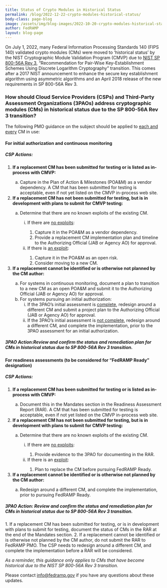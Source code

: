 ```yaml
---
title: Status of Crypto Modules in Historical Status
permalink: /blog/2022-12-22-crypto-modules-historical-status/
body-class: page-blog
image: /assets/img/blog-images/2022-10-20-crypto-modules-historical-status.png
author: FedRAMP
layout: blog-page
---
```

On July 1, 2022, many Federal Information Processing Standards 140 (FIPS 140) validated crypto modules (CMs) were moved to ‘historical status’ by the NIST Cryptographic Module Validation Program (CMVP) due to <a href="https://nvlpubs.nist.gov/nistpubs/SpecialPublications/nist.sp.800-56Ar3.pdf" target="_blank" rel="noopener noreferrer">NIST SP 800-56A Rev 3</a>, “Recommendation for Pair-Wise Key-Establishment Schemes Using Discrete Logarithm Cryptography” transition. This comes after a 2017 NIST announcement to enhance the secure key establishment algorithm using asymmetric algorithms and an April 2018 release of the new requirements in SP 800-56A Rev 3.

<h3>How should Cloud Service Providers (CSPs) and Third-Party Assessment Organizations (3PAOs) address cryptographic modules (CMs) in historical status due to the SP 800-56A Rev 3 transition?</h3>

The following PMO guidance on the subject should be applied to <u>each and every</u> CM in use:
<h4>For initial authorization and continuous monitoring</h4> 
<h5>CSP Actions:</h5>
<ol type="1">
  <li><b>If a replacement CM has been submitted for testing or is listed as in-process with CMVP:</b></li> 
  <ol type="a">
    <li>Capture in the Plan of Action & Milestones (POA&M) as a vendor dependency. A CM that has been submitted for testing is acceptable, even if not yet listed on the CMVP in-process web site.</li>
  </ol>          
  <li><b>If a replacement CM has not been submitted for testing, but is in development with plans to submit for CMVP testing:</b></li>
  <ol type="a">
    <li>Determine that there are no known exploits of the existing CM.</li>
      <ol type="i">
        <li>If there are <u>no exploits</u>:</li>
    		  <ol type="1">
              <li>Capture it in the POA&M as a vendor dependency.</li>
              <li>Provide a replacement CM implementation plan and timeline to the Authorizing Official (JAB or Agency AO) for approval.</li>
    		  </ol>
        <li>If there is <u>an exploit</u>:</li>
    		  <ol type="1">
              <li>Capture it in the POA&M as an open risk.</li>
              <li>Consider moving to a new CM.</li>
    		  </ol>
     </ol> 
  </ol>            
  <li><b>If a replacement cannot be identified or is otherwise not planned by the CM author:</b></li>
  <ol type="a">
    <li>For systems in continuous monitoring, document a plan to transition to a new CM as an open POA&M and submit it to the Authorizing Official (JAB or Agency AO) for approval.</li>
   <li>For systems pursuing an initial authorization:
      <ol type="i">
       <li>If the 3PAO’s initial assessment is <u>complete</u>, redesign around a different CM and submit a project plan to the Authorizing Official (JAB or Agency AO) for approval.</li>  
        <li>If the 3PAO’s initial assessment is <u>not complete</u>, redesign around a different CM, and complete the implementation, prior to the 3PAO assessment for an initial authorization.</li>
     </ol>      
    </li>  
  </ol>
</ol>  
<h5>3PAO Action:Review and confirm the status and remediation plan for CMs in historical status due to SP 800-56A Rev 3 transition.</h5> 
<h4>For readiness assessments (to be considered for “FedRAMP Ready” designation)</h4> 
<h5>CSP Actions:</h5>
<ol type="1">
  <li><b>If a replacement CM has been submitted for testing or is listed as in-process with CMVP:</b></li>
    <ol type="a">
    <li>Document this in the Mandates section in the Readiness Assessment Report (RAR). A CM that has been submitted for testing is acceptable, even if not yet listed on the CMVP in-process web site.</li>
    </ol>     
  <li><b>If a replacement CM has not been submitted for testing, but is in development with plans to submit for CMVP testing:</b></li>
    <ol type="a">
     <li>Determine that there are no known exploits of the existing CM.</li>
       <ol type="i">
         <li>If there are <u>no exploits</u>:</li>
    	    	<ol type="1"> 
              <li>Provide evidence to the 3PAO for documenting in the RAR.</li>
    	    	</ol>
         <li>If there is an <u>exploit</u>:</li>
    		    <ol type="1"> 
              <li>Plan to replace the CM before pursuing FedRAMP Ready.</li>
    		    </ol>      
        </ol>
    </ol>              
  <li><b>If a replacement cannot be identified or is otherwise not planned by the CM author:</b></li>
    <ol type="a">
      <li>Redesign around a different CM, and complete the implementation, prior to pursuing FedRAMP Ready.</li>
    </ol>
</ol>        
<h5>3PAO Action: Review and confirm the status and remediation plan for CMs in historical status due to SP 800-56A Rev 3 transition.</h5>
1. If a replacement CM has been submitted for testing, or is in development with plans to submit for testing, document the status of CMs in the RAR at the end of the Mandates section.
2. If a replacement cannot be identified or is otherwise not planned by the CM author, do not submit the RAR to FedRAMP PMO. The CSP needs to redesign around a different CM, and complete the implementation before a RAR will be considered.

*As a reminder, this guidance only applies to CMs that have become historical due to the NIST SP 800-56A Rev 3 transition.*

Please contact <a href="mailto:info@fedramp.gov">info@fedramp.gov</a> if you have any questions about these updates.
